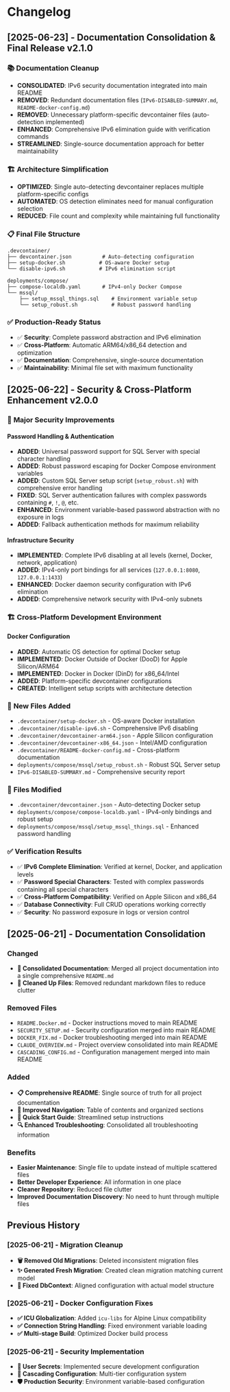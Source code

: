 # Changelog

## [2025-06-23] - Documentation Consolidation & Final Release v2.1.0

### 📚 **Documentation Cleanup**
- **CONSOLIDATED**: IPv6 security documentation integrated into main README
- **REMOVED**: Redundant documentation files (`IPv6-DISABLED-SUMMARY.md`, `README-docker-config.md`)
- **REMOVED**: Unnecessary platform-specific devcontainer files (auto-detection implemented)
- **ENHANCED**: Comprehensive IPv6 elimination guide with verification commands
- **STREAMLINED**: Single-source documentation approach for better maintainability

### 🏗️ **Architecture Simplification**
- **OPTIMIZED**: Single auto-detecting devcontainer replaces multiple platform-specific configs
- **AUTOMATED**: OS detection eliminates need for manual configuration selection
- **REDUCED**: File count and complexity while maintaining full functionality

### 📋 **Final File Structure**
```
.devcontainer/
├── devcontainer.json          # Auto-detecting configuration
├── setup-docker.sh           # OS-aware Docker setup
└── disable-ipv6.sh           # IPv6 elimination script

deployments/compose/
├── compose-localdb.yaml       # IPv4-only Docker Compose
└── mssql/
    ├── setup_mssql_things.sql    # Environment variable setup
    └── setup_robust.sh           # Robust password handling
```

### ✅ **Production-Ready Status**
- ✅ **Security**: Complete password abstraction and IPv6 elimination
- ✅ **Cross-Platform**: Automatic ARM64/x86_64 detection and optimization
- ✅ **Documentation**: Comprehensive, single-source documentation
- ✅ **Maintainability**: Minimal file set with maximum functionality

## [2025-06-22] - Security & Cross-Platform Enhancement v2.0.0

### 🔐 **Major Security Improvements**

#### Password Handling & Authentication
- **ADDED**: Universal password support for SQL Server with special character handling
- **ADDED**: Robust password escaping for Docker Compose environment variables  
- **ADDED**: Custom SQL Server setup script (`setup_robust.sh`) with comprehensive error handling
- **FIXED**: SQL Server authentication failures with complex passwords containing `#`, `!`, `@`, etc.
- **ENHANCED**: Environment variable-based password abstraction with no exposure in logs
- **ADDED**: Fallback authentication methods for maximum reliability

#### Infrastructure Security  
- **IMPLEMENTED**: Complete IPv6 disabling at all levels (kernel, Docker, network, application)
- **ADDED**: IPv4-only port bindings for all services (`127.0.0.1:8080`, `127.0.0.1:1433`)
- **ENHANCED**: Docker daemon security configuration with IPv6 elimination
- **ADDED**: Comprehensive network security with IPv4-only subnets

### 🏗️ **Cross-Platform Development Environment**

#### Docker Configuration
- **ADDED**: Automatic OS detection for optimal Docker setup
- **IMPLEMENTED**: Docker Outside of Docker (DooD) for Apple Silicon/ARM64
- **IMPLEMENTED**: Docker in Docker (DinD) for x86_64/Intel  
- **ADDED**: Platform-specific devcontainer configurations
- **CREATED**: Intelligent setup scripts with architecture detection

### 📁 **New Files Added**
- `.devcontainer/setup-docker.sh` - OS-aware Docker installation
- `.devcontainer/disable-ipv6.sh` - Comprehensive IPv6 disabling  
- `.devcontainer/devcontainer-arm64.json` - Apple Silicon configuration
- `.devcontainer/devcontainer-x86_64.json` - Intel/AMD configuration
- `.devcontainer/README-docker-config.md` - Cross-platform documentation
- `deployments/compose/mssql/setup_robust.sh` - Robust SQL Server setup
- `IPv6-DISABLED-SUMMARY.md` - Comprehensive security report

### 🔧 **Files Modified**
- `.devcontainer/devcontainer.json` - Auto-detecting Docker setup
- `deployments/compose/compose-localdb.yaml` - IPv4-only bindings and robust setup
- `deployments/compose/mssql/setup_mssql_things.sql` - Enhanced password handling

### ✅ **Verification Results**
- ✅ **IPv6 Complete Elimination**: Verified at kernel, Docker, and application levels
- ✅ **Password Special Characters**: Tested with complex passwords containing all special characters  
- ✅ **Cross-Platform Compatibility**: Verified on Apple Silicon and x86_64
- ✅ **Database Connectivity**: Full CRUD operations working correctly
- ✅ **Security**: No password exposure in logs or version control

## [2025-06-21] - Documentation Consolidation

### Changed
- **📖 Consolidated Documentation**: Merged all project documentation into a single comprehensive `README.md`
- **🧹 Cleaned Up Files**: Removed redundant markdown files to reduce clutter

### Removed Files
- `README.Docker.md` - Docker instructions moved to main README
- `SECURITY_SETUP.md` - Security configuration merged into main README
- `DOCKER_FIX.md` - Docker troubleshooting merged into main README
- `CLAUDE_OVERVIEW.md` - Project overview consolidated into main README
- `CASCADING_CONFIG.md` - Configuration management merged into main README

### Added
- **📋 Comprehensive README**: Single source of truth for all project documentation
- **🎯 Improved Navigation**: Table of contents and organized sections
- **🚀 Quick Start Guide**: Streamlined setup instructions
- **🔍 Enhanced Troubleshooting**: Consolidated all troubleshooting information

### Benefits
- **Easier Maintenance**: Single file to update instead of multiple scattered files
- **Better Developer Experience**: All information in one place
- **Cleaner Repository**: Reduced file clutter
- **Improved Documentation Discovery**: No need to hunt through multiple files

## Previous History

### [2025-06-21] - Migration Cleanup
- **🗑️ Removed Old Migrations**: Deleted inconsistent migration files
- **✨ Generated Fresh Migration**: Created clean migration matching current model
- **🔧 Fixed DbContext**: Aligned configuration with actual model structure

### [2025-06-21] - Docker Configuration Fixes
- **✅ ICU Globalization**: Added `icu-libs` for Alpine Linux compatibility
- **✅ Connection String Handling**: Fixed environment variable loading
- **✅ Multi-stage Build**: Optimized Docker build process

### [2025-06-21] - Security Implementation
- **🔐 User Secrets**: Implemented secure development configuration
- **🔄 Cascading Configuration**: Multi-tier configuration system
- **🛡️ Production Security**: Environment variable-based configuration
